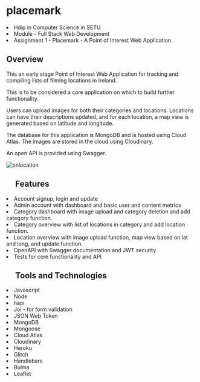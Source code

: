 # placemark

<li>Hdip in Computer Science in SETU</li>
<li>Module - Full Stack Web Development</li>
<li>Assignment 1 - Placemark - A Point of Interest Web Application. </li>

<h2>Overview</h2>

This an early stage Point of Interest Web Application for tracking and compiling lists of filming locations in Ireland. 

This is to be considered a core application on which to build further functionality.

Users can upload images for both their categories and locations. Locations can have their descriptions updated, and for each location, a map view is generated based on latitude and longitude.

The database for this application is MongoDB and is hosted using Cloud Atlas. The images are stored in the cloud using Cloudinary.

An open API is provided using Swagger.

![onlocation](https://user-images.githubusercontent.com/95751749/224562520-4c54ef27-c359-4027-be32-a7b82c63737b.PNG)

<ul><h2>Features</h2></ul>
<li>Account signup, login and update</li>
<li>Admin account with dashboard and basic user and content metrics</li>
<li>Category dashboard with image upload and category deletion and add category function.</li>
<li>Category overview with list of locations in category and add location function.</li>
<li>Location overview with image upload function, map view based on lat and long, and update function.</li>
<li>OpenAPI with Swagger documentation and JWT security</li>
<li>Tests for core functionality and API</li>

<ul><h2>Tools and Technologies</h2></ul>
<li>Javascript</li>
<li>Node</li>
<li>hapi</li>
<li>Joi - for form validation</li>
<li>JSON Web Token</li>

<li>MongoDB</li>
<li>Mongoose</li>
<li>Cloud Atlas</li>
<li>Cloudinary</li>
<li>Heroku</li>
<li>Glitch</li>

<li>Handlebars</li>
<li>Bulma</li>
<li>Leaflet</li>

